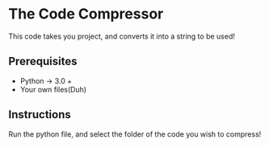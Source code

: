 # The Code Compressor
This code takes you project, and converts it into a string to be used!

## Prerequisites 
* Python -> 3.0 +
* Your own files(Duh)

## Instructions
Run the python file, and select the folder of the code you wish to compress!
